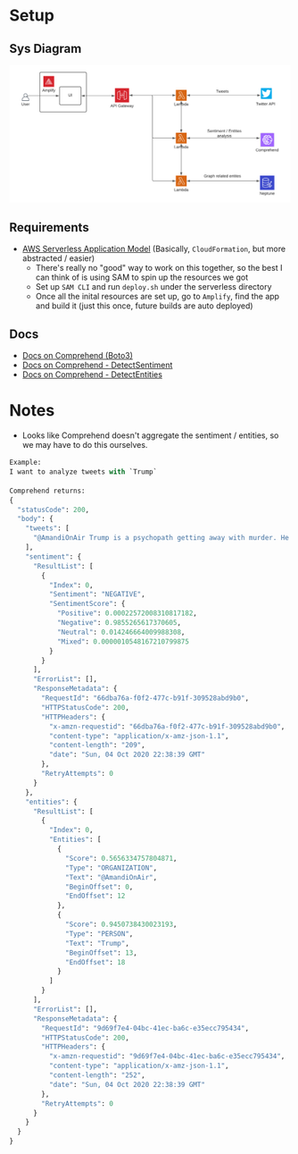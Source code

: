 
# Setup
## Sys Diagram
![diagram](aws.png)

## Requirements
- [AWS Serverless Application Model](https://docs.aws.amazon.com/serverless-application-model/index.html) (Basically, `CloudFormation`, but more abstracted / easier)
    - There's really no "good" way to work on this together, so the best I can think of is using SAM to spin up the resources we got
    - Set up `SAM CLI` and run `deploy.sh` under the serverless directory
    - Once all the inital resources are set up, go to `Amplify`, find the app and build it (just this once, future builds are auto deployed)

## Docs
- [Docs on Comprehend (Boto3)](https://boto3.amazonaws.com/v1/documentation/api/latest/reference/services/comprehend.html?highlight=comprehend#comprehend)
- [Docs on Comprehend - DetectSentiment](https://docs.aws.amazon.com/comprehend/latest/dg/API_DetectSentiment.html)
- [Docs on Comprehend - DetectEntities](https://docs.aws.amazon.com/comprehend/latest/dg/API_DetectEntities.html)

# Notes 
- Looks like Comprehend doesn't aggregate the sentiment / entities, so we may have to do this ourselves.

```python
Example:
I want to analyze tweets with `Trump` 

Comprehend returns:
{
  "statusCode": 200,
  "body": {
    "tweets": [
      "@AmandiOnAir Trump is a psychopath getting away with murder. He killing people right in front of our eyes."
    ],
    "sentiment": {
      "ResultList": [
        {
          "Index": 0,
          "Sentiment": "NEGATIVE",
          "SentimentScore": {
            "Positive": 0.00022572008310817182,
            "Negative": 0.9855265617370605,
            "Neutral": 0.014246664009988308,
            "Mixed": 0.0000010548167210799875
          }
        }
      ],
      "ErrorList": [],
      "ResponseMetadata": {
        "RequestId": "66dba76a-f0f2-477c-b91f-309528abd9b0",
        "HTTPStatusCode": 200,
        "HTTPHeaders": {
          "x-amzn-requestid": "66dba76a-f0f2-477c-b91f-309528abd9b0",
          "content-type": "application/x-amz-json-1.1",
          "content-length": "209",
          "date": "Sun, 04 Oct 2020 22:38:39 GMT"
        },
        "RetryAttempts": 0
      }
    },
    "entities": {
      "ResultList": [
        {
          "Index": 0,
          "Entities": [
            {
              "Score": 0.5656334757804871,
              "Type": "ORGANIZATION",
              "Text": "@AmandiOnAir",
              "BeginOffset": 0,
              "EndOffset": 12
            },
            {
              "Score": 0.9450738430023193,
              "Type": "PERSON",
              "Text": "Trump",
              "BeginOffset": 13,
              "EndOffset": 18
            }
          ]
        }
      ],
      "ErrorList": [],
      "ResponseMetadata": {
        "RequestId": "9d69f7e4-04bc-41ec-ba6c-e35ecc795434",
        "HTTPStatusCode": 200,
        "HTTPHeaders": {
          "x-amzn-requestid": "9d69f7e4-04bc-41ec-ba6c-e35ecc795434",
          "content-type": "application/x-amz-json-1.1",
          "content-length": "252",
          "date": "Sun, 04 Oct 2020 22:38:39 GMT"
        },
        "RetryAttempts": 0
      }
    }
  }
}
```